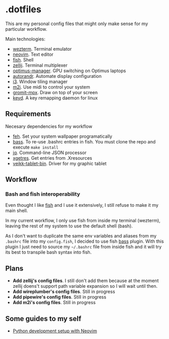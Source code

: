 # .dotfiles

This are my personal config files that might only make sense for my particular workflow.

Main technologies:

- [wezterm](https://wezfurlong.org/wezterm/index.html). Terminal emulator
- [neovim](https://neovim.io/). Text editor
- [fish](https://fishshell.com/docs/current/tutorial.html). Shell
- [zellij](https://github.com/zellij-org/zellij). Terminal multiplexer
- [optimus-manager](https://github.com/Askannz/optimus-manager). GPU switching on Optimus laptops
- [autorandr](https://github.com/phillipberndt/autorandr). Automate display configuration
- [i3](https://i3wm.org/). Window tiling manager
- [m2i](https://gitlab.com/enetheru/midi2input). Use midi to control your system
- [gromit-mpx](https://github.com/bk138/gromit-mpx). Draw on top of your screen
- [keyd](https://github.com/rvaiya/keyd). A key remapping daemon for linux

## Requirements

Necesary dependencies for my workflow

- [feh](https://wiki.archlinux.org/title/feh). Set your system wallpaper programatically
- [bass](https://github.com/edc/bass). To re-use .bashrc entries in fish. You must clone the repo and execute `make install`
- [jq](https://man.archlinux.org/man/jq.1.en). Command-line JSON processor
- [xgetres](https://aur.archlinux.org/packages/xgetres). Get entries from .Xresources
- [veikk-tablet-bin](https://aur.archlinux.org/packages/veikk-tablet-bin). Driver for my graphic tablet

## Workflow

### Bash and fish interoperability

Even thought I like [fish](https://fishshell.com/docs/current/index.html) and I use it extensively, I still refuse to make it my main shell.

In my current workflow, I only use fish from inside my terminal (wezterm), leaving the rest of my system to use the default shell (bash).

As I don't want to duplicate the same env variables and aliases from my `.bashrc` file into my `config.fish`, I decided to use fish [bass](https://github.com/edc/bass) plugin. With this plugin I just need to source my `~/.bashrc` file from inside fish and it will try its best to transpile bash syntax into fish.

## Plans

- **Add zellij's config files**. I still don't add them because at the moment zellij doens't support path variable expansion so I will wait until then.
- **Add wireplumber's config files**. Still in progress
- **Add pipewire's config files**. Still in progress
- **Add m2i's config files**. Still in progress

## Some guides to my self

- [Python development setup with Neovim](./docs/python-dev-setup.md)

